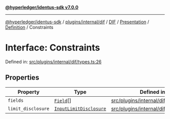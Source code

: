 [**@hyperledger/identus-sdk v7.0.0**](../../../../../../../../../../README.md)

***

[@hyperledger/identus-sdk](../../../../../../../../../../README.md) / [plugins/internal/dif](../../../../../../../README.md) / [DIF](../../../../../README.md) / [Presentation](../../../README.md) / [Definition](../README.md) / Constraints

# Interface: Constraints

Defined in: [src/plugins/internal/dif/types.ts:26](https://github.com/hyperledger/identus-edge-agent-sdk-ts/blob/96423ee84b124a31ce63036d9d623d1cb73a13c2/src/plugins/internal/dif/types.ts#L26)

## Properties

| Property | Type | Defined in |
| ------ | ------ | ------ |
| <a id="fields"></a> `fields` | [`Field`](Field.md)[] | [src/plugins/internal/dif/types.ts:27](https://github.com/hyperledger/identus-edge-agent-sdk-ts/blob/96423ee84b124a31ce63036d9d623d1cb73a13c2/src/plugins/internal/dif/types.ts#L27) |
| <a id="limit_disclosure"></a> `limit_disclosure` | [`InputLimitDisclosure`](../type-aliases/InputLimitDisclosure.md) | [src/plugins/internal/dif/types.ts:28](https://github.com/hyperledger/identus-edge-agent-sdk-ts/blob/96423ee84b124a31ce63036d9d623d1cb73a13c2/src/plugins/internal/dif/types.ts#L28) |
